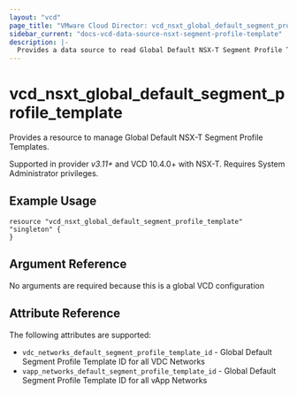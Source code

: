 ```yaml
---
layout: "vcd"
page_title: "VMware Cloud Director: vcd_nsxt_global_default_segment_profile_template"
sidebar_current: "docs-vcd-data-source-nsxt-segment-profile-template"
description: |-
  Provides a data source to read Global Default NSX-T Segment Profile Templates.
---
```


# vcd\_nsxt\_global\_default\_segment\_profile\_template

Provides a resource to manage Global Default NSX-T Segment Profile Templates.

Supported in provider *v3.11+* and VCD 10.4.0+ with NSX-T. Requires System Administrator privileges.

## Example Usage

```hcl
resource "vcd_nsxt_global_default_segment_profile_template" "singleton" {
}
```
## Argument Reference

No arguments are required because this is a global VCD configuration

## Attribute Reference

The following attributes are supported:

* `vdc_networks_default_segment_profile_template_id` - Global Default Segment Profile
  Template ID for all VDC Networks
* `vapp_networks_default_segment_profile_template_id` - Global Default Segment Profile
  Template ID for all vApp Networks


